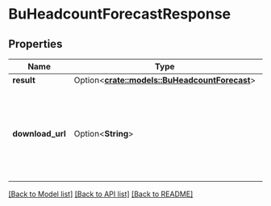 # BuHeadcountForecastResponse

## Properties

Name | Type | Description | Notes
------------ | ------------- | ------------- | -------------
**result** | Option<[**crate::models::BuHeadcountForecast**](BuHeadcountForecast.md)> |  | [optional]
**download_url** | Option<**String**> | Download URL.  Null unless the response is too large to pass directly through the api | [optional]

[[Back to Model list]](../README.md#documentation-for-models) [[Back to API list]](../README.md#documentation-for-api-endpoints) [[Back to README]](../README.md)


